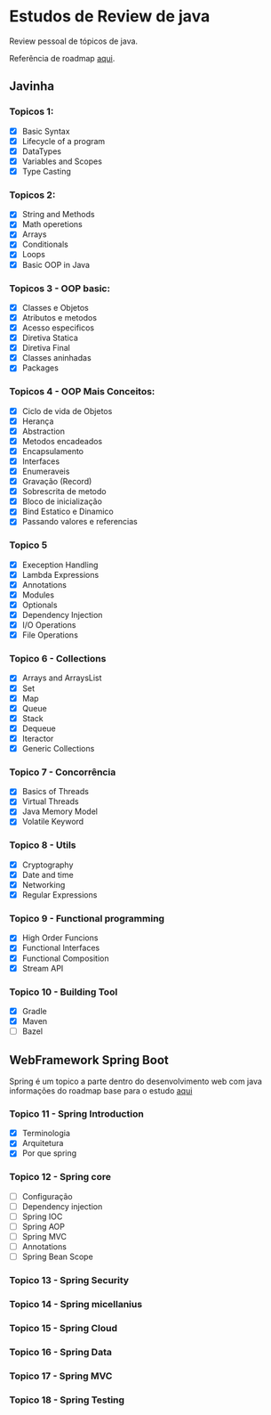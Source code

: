 # Estudos de Review de java

Review pessoal de tópicos de java.

Referência de roadmap [aqui](https://roadmap.sh/java).

## Javinha

### Topicos 1:

- [x] Basic Syntax 
- [x] Lifecycle of a program
- [x] DataTypes
- [x] Variables and Scopes
- [x] Type Casting

### Topicos 2:

- [x] String and Methods
- [x] Math operetions
- [x] Arrays
- [x] Conditionals
- [x] Loops
- [x] Basic OOP in Java

### Topicos 3 - OOP basic:

- [x] Classes e Objetos
- [x] Atributos e metodos
- [x] Acesso especificos
- [x] Diretiva Statica
- [x] Diretiva Final
- [x] Classes aninhadas
- [x] Packages

### Topicos 4 - OOP Mais Conceitos:

- [x] Ciclo de vida de Objetos
- [x] Herança
- [x] Abstraction
- [x] Metodos encadeados
- [x] Encapsulamento
- [x] Interfaces
- [x] Enumeraveis
- [x] Gravação (Record)
- [x] Sobrescrita de metodo
- [x] Bloco de inicialização
- [x] Bind Estatico e Dinamico
- [x] Passando valores e referencias

### Topico 5

- [x] Exeception Handling
- [x] Lambda Expressions
- [x] Annotations
- [x] Modules
- [x] Optionals
- [x] Dependency Injection
- [x] I/O Operations
- [x] File Operations

### Topico 6 - Collections

- [x] Arrays and ArraysList
- [x] Set
- [x] Map
- [x] Queue
- [x] Stack
- [x] Dequeue
- [x] Iteractor
- [x] Generic Collections

### Topico 7 - Concorrência

- [x] Basics of Threads
- [x] Virtual Threads
- [x] Java Memory Model
- [x] Volatile Keyword

### Topico 8 - Utils

- [x] Cryptography
- [x] Date and time
- [x] Networking
- [x] Regular Expressions

### Topico 9 - Functional programming

- [x] High Order Funcions
- [x] Functional Interfaces
- [x] Functional Composition
- [x] Stream API

### Topico 10 - Building Tool 

- [x] Gradle
- [x] Maven
- [ ] Bazel

## WebFramework Spring Boot 

Spring é um topico a parte dentro do desenvolvimento web com java informações do roadmap base para o estudo [aqui](https://roadmap.sh/spring-boot)

### Topico 11 - Spring Introduction

- [x] Terminologia
- [x] Arquitetura
- [x] Por que spring

### Topico 12 - Spring core

- [ ] Configuração 
- [ ] Dependency injection
- [ ] Spring IOC
- [ ] Spring AOP
- [ ] Spring MVC
- [ ] Annotations
- [ ] Spring Bean Scope

### Topico 13 - Spring Security

### Topico 14 - Spring micellanius

### Topico 15 - Spring Cloud

### Topico 16 - Spring Data

### Topico 17 - Spring MVC

### Topico 18 - Spring Testing


